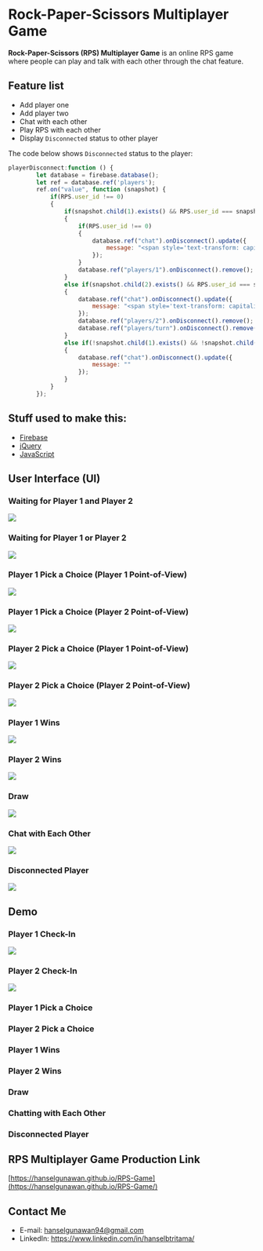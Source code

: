 # Rock-Paper-Scissors Multiplayer Game


**Rock-Paper-Scissors (RPS) Multiplayer Game** is an online RPS game where people can play and talk with each other through the chat feature.

## Feature list

 * Add player one
 * Add player two
 * Chat with each other
 * Play RPS with each other
 * Display `Disconnected` status to other player

The code below shows `Disconnected` status to the player:

```javascript
playerDisconnect:function () {
        let database = firebase.database();
        let ref = database.ref('players');
        ref.on("value", function (snapshot) {
            if(RPS.user_id !== 0)
            {
                if(snapshot.child(1).exists() && RPS.user_id === snapshot.child(1).val().player_id)
                {
                    if(RPS.user_id !== 0)
                    {
                        database.ref("chat").onDisconnect().update({
                            message: "<span style='text-transform: capitalize'>" + snapshot.child(1).val().player_name + "</span> has disconnected!"
                        });
                    }
                    database.ref("players/1").onDisconnect().remove();
                }
                else if(snapshot.child(2).exists() && RPS.user_id === snapshot.child(2).val().opponent_id)
                {
                    database.ref("chat").onDisconnect().update({
                        message: "<span style='text-transform: capitalize'>" + snapshot.child(2).val().opponent_name + "</span> has disconnected!"
                    });
                    database.ref("players/2").onDisconnect().remove();
                    database.ref("players/turn").onDisconnect().remove();
                }
                else if(!snapshot.child(1).exists() && !snapshot.child(2).exists())
                {
                    database.ref("chat").onDisconnect().update({
                        message: ""
                    });
                }
            }
        });
```

## Stuff used to make this:

 * [Firebase](https://firebase.google.com/)
 * [jQuery](https://api.jquery.com/)
 * [JavaScript](https://www.w3schools.com/js/)

## User Interface (UI)
### Waiting for Player 1 and Player 2
![](https://imgur.com/3BKQBNW.png)
### Waiting for Player 1 or Player 2
![](https://imgur.com/C67HluV.png)
### Player 1 Pick a Choice (Player 1 Point-of-View)
![](https://imgur.com/yXXpYqT.png)
### Player 1 Pick a Choice (Player 2 Point-of-View)
![](https://imgur.com/xkLTepo.png)
### Player 2 Pick a Choice (Player 1 Point-of-View)
![](https://imgur.com/XNq2dBU.png)
### Player 2 Pick a Choice (Player 2 Point-of-View)
![](https://imgur.com/ganRTpA.png)
### Player 1 Wins
![](https://imgur.com/JPtrqrt.png)
### Player 2 Wins
![](https://imgur.com/fnYy9h2.png)
### Draw
![](https://imgur.com/TjbKSWi.png)
### Chat with Each Other
![](https://imgur.com/WH4RAt2.png)
### Disconnected Player
![](https://imgur.com/ux9fKtD.png)

## Demo
### Player 1 Check-In
![](https://imgur.com/FlDp2zM.gif)
### Player 2 Check-In
![](https://imgur.com/2pGJt8i.gif)
### Player 1 Pick a Choice
### Player 2 Pick a Choice
### Player 1 Wins
### Player 2 Wins
### Draw
### Chatting with Each Other
### Disconnected Player


## RPS Multiplayer Game Production Link

[https://hanselgunawan.github.io/RPS-Game](https://hanselgunawan.github.io/RPS-Game/)

## Contact Me
* E-mail: hanselgunawan94@gmail.com
* LinkedIn: https://www.linkedin.com/in/hanselbtritama/
